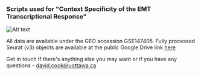 ### Scripts used for "Context Specificity of the EMT Transcriptional Response"
![Alt text](figure_1.tiff)

All data are available under the GEO accession GSE147405. Fully processed Seurat (v3) objects are available at the public Google Drive link [here]([https://drive.google.com/open?id=1lZ38Uj2ZjmFus7XbHGTATh8f9MqXLAf_](https://drive.google.com/drive/folders/1SIEIf7UswTv_0S6TypYsaRzMcfkfsgji?usp=share_link))

Get in touch if there's anything else you may want or if you have any questions - david.cook@uottawa.ca
